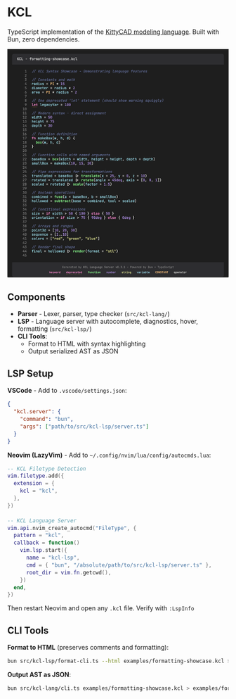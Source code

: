 # KCL

TypeScript implementation of the [KittyCAD modeling language](https://kittycad.io). Built with Bun, zero dependencies.

![KCL Syntax Highlighting](assets/screenshots/syntax-highlighting-dark.png)

## Components

- **Parser** - Lexer, parser, type checker (`src/kcl-lang/`)
- **LSP** - Language server with autocomplete, diagnostics, hover, formatting (`src/kcl-lsp/`)
- **CLI Tools**:
  - Format to HTML with syntax highlighting
  - Output serialized AST as JSON

## LSP Setup

**VSCode** - Add to `.vscode/settings.json`:
```json
{
  "kcl.server": {
    "command": "bun",
    "args": ["path/to/src/kcl-lsp/server.ts"]
  }
}
```

**Neovim (LazyVim)** - Add to `~/.config/nvim/lua/config/autocmds.lua`:
```lua
-- KCL Filetype Detection
vim.filetype.add({
  extension = {
    kcl = "kcl",
  },
})

-- KCL Language Server
vim.api.nvim_create_autocmd("FileType", {
  pattern = "kcl",
  callback = function()
    vim.lsp.start({
      name = "kcl-lsp",
      cmd = { "bun", "/absolute/path/to/src/kcl-lsp/server.ts" },
      root_dir = vim.fn.getcwd(),
    })
  end,
})
```

Then restart Neovim and open any `.kcl` file. Verify with `:LspInfo`

## CLI Tools

**Format to HTML** (preserves comments and formatting):
```bash
bun src/kcl-lsp/format-cli.ts --html examples/formatting-showcase.kcl > examples/formatting-showcase.html
```

**Output AST as JSON**:
```bash
bun src/kcl-lang/cli.ts examples/formatting-showcase.kcl > examples/formatting-showcase-ast.json
```
